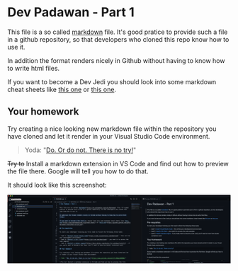 # Dev Padawan - Part 1

This file is a so called [markdown](https://en.wikipedia.org/wiki/Markdown) file. It's good pratice to provide such a file in a github repository, so that developers who cloned this repo know how to use it.

In addition the format renders nicely in Github without having to know how to write html files.

If you want to become a Dev Jedi you should look into some markdown cheat sheets like [this one](https://www.markdownguide.org/cheat-sheet/) or [this one](https://guides.github.com/pdfs/markdown-cheatsheet-online.pdf).

## Your homework

Try creating a nice looking new markdown file within the repository you have cloned and let it render in your Visual Studio Code environment. 

> Yoda: "[Do. Or do not. There is no try!](https://www.youtube.com/watch?v=BQ4yd2W50No)"

~~Try to~~ Install a markdown extension in VS Code and find out how to preview the file there. Google will tell you how to do that.

It should look like this screenshot:

![Preview of a markdown file in Visual Studio Code](./screenshot1.png "Screenhot of markdown file")
